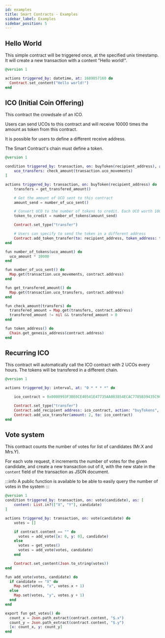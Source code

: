 ```yaml
---
id: examples
title: Smart Contracts - Examples
sidebar_label: Examples
sidebar_position: 5
---
```


## Hello World

This simple contract will be triggered once, at the specified unix timestamp.
It will create a new transaction with a content "Hello world!".

```elixir
@version 1

actions triggered_by: datetime, at: 1689857160 do
  Contract.set_content("Hello world!")
end
```

## ICO (Initial Coin Offering)

This contract the crowdsale of an ICO.

Users can send UCOs to this contract and will receive 10000 times the amount as token from this contract.

It is possible for users to define a different receive address.

The Smart Contract's chain must define a token.

```elixir
@version 1

condition triggered_by: transaction, on: buyToken(recipient_address), as: [
    uco_transfers: check_amount(transaction.uco_movements)
]

actions triggered_by: transaction, on: buyToken(recipient_address) do
    transfers = get_transfered_amount()

    # Get the amount of UCO sent to this contract
    amount_send = number_of_uco_sent()

    # Convert UCO to the number of tokens to credit. Each UCO worth 10000 token
    token_to_credit = number_of_tokens(amount_send)

    Contract.set_type("transfer")

    # Users can specify to send the token in a different address
    Contract.add_token_transfer(to: recipient_address, token_address: token_address(), amount: token_to_credit)
end

fun number_of_tokens(uco_amount) do
  uco_amount * 10000
end

fun number_of_uco_sent() do
  Map.get(transaction.uco_movements, contract.address)
end

fun get_transfered_amount() do
  Map.get(transaction.uco_transfers, contract.address)
end

fun check_amount(transfers) do  
  transfered_amount = Map.get(transfers, contract.address)
  transfered_amount != nil && transfered_amount > 0
end

fun token_address() do
  Chain.get_genesis_address(contract.address)
end

```

## Recurring ICO

This contract will automatically call the ICO contract with 2 UCOs every hours.
The tokens will be transfered in a different chain.

```elixir
@version 1

actions triggered_by: interval, at: "0 * * * *" do

    ico_contract = 0x0000993F3BE0CE40541E47735AA083854ECAC7785B39435C90D8456C777B9E9D81F1

    Contract.set_type("transfer")
    Contract.add_recipient address: ico_contract, action: "buyTokens", args: [0x0000A3A066DD64FBD51AE384F2383684B3803BC72012BFEAA9CD1C93AB7C60F584DC]
    Contract.add_uco_transfer(amount: 2, to: ico_contract)
end
```

## Vote system

This contract counts the number of votes for list of candidates (Mr.X and Mrs.Y).

For each vote request, it increments the number of votes for the given candidate,
and create a new transaction out of it, with the new state in the `content` field of the transaction as JSON document.

:::info
A public function is available to be able to easily query the number of votes in the system
:::

```elixir
@version 1
condition triggered_by: transaction, on: vote(candidate), as: [
    content: List.in?(["X", "Y"], candidate)
]

actions triggered_by: transaction, on: vote(candidate) do
    votes = []

    if contract.content == "" do
      votes = add_vote([x: 0, y: 0], candidate)
    else
      votes = get_votes()
      votes = add_vote(votes, candidate)
    end

    Contract.set_content(Json.to_string(votes))
end

fun add_vote(votes, candidate) do
  if candidate == "X" do
    Map.set(votes, "x", votes.x + 1)
  else
    Map.set(votes, "y", votes.y + 1)
  end
end

export fun get_votes() do
  count_x = Json.path_extract(contract.content, "$.x")
  count_y = Json.path_extract(contract.content, "$.y")
  [x: count_x, y: count_y]
end
```
